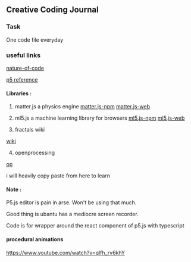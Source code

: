 ## Creative Coding Journal

### Task
One code file everyday

### useful links
[nature-of-code](https://natureofcode.com/)

[p5 reference](https://p5js.org/reference/)

#### Libraries :
1. matter.js
a physics engine
[matter.js-npm](https://www.npmjs.com/package/matter-js)
[matter.js-web](https://brm.io/matter-js/)

2. ml5.js
a machine learning library for browsers
[ml5.js-npm](https://www.npmjs.com/package/ml5)
[ml5.js-web](https://docs.ml5js.org/)

3. fractals wiki

[wiki](https://en.wikipedia.org/wiki/List_of_fractals_by_Hausdorff_dimension)

4. openprocessing

[op](https://openprocessing.org/discover/#/trending)

  i will heavily copy paste from here to learn

#### Note :
P5.js editor is pain in arse. Won't be using that much.

Good thing is ubantu has a mediocre screen recorder. 

Code is for wrapper around the react component of p5.js with typescript


#### procedural animations
https://www.youtube.com/watch?v=qlfh_rv6khY
